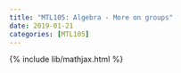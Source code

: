 ```yaml
---
title: "MTL105: Algebra - More on groups"
date: 2019-01-21
categories: [MTL105]
---
```

{% include lib/mathjax.html %}
